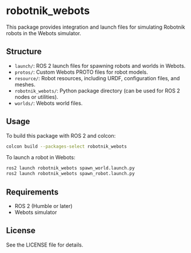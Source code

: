 # robotnik_webots

This package provides integration and launch files for simulating Robotnik robots in the Webots simulator.

## Structure
- `launch/`: ROS 2 launch files for spawning robots and worlds in Webots.
- `protos/`: Custom Webots PROTO files for robot models.
- `resource/`: Robot resources, including URDF, configuration files, and meshes.
- `robotnik_webots/`: Python package directory (can be used for ROS 2 nodes or utilities).
- `worlds/`: Webots world files.

## Usage
To build this package with ROS 2 and colcon:

```bash
colcon build --packages-select robotnik_webots
```

To launch a robot in Webots:

```bash
ros2 launch robotnik_webots spawn_world.launch.py
ros2 launch robotnik_webots spawn_robot.launch.py
```

## Requirements
- ROS 2 (Humble or later)
- Webots simulator

## License
See the LICENSE file for details.
